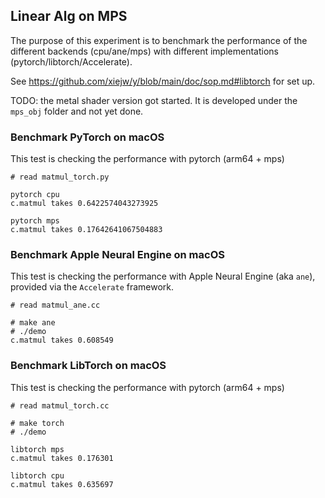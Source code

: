 ## Linear Alg on MPS

The purpose of this experiment is to benchmark the performance of the different
backends (cpu/ane/mps) with different implementations
(pytorch/libtorch/Accelerate).

See https://github.com/xiejw/y/blob/main/doc/sop.md#libtorch for set up.

TODO: the metal shader version got started. It is developed under the `mps_obj`
folder and not yet done.

### Benchmark PyTorch on macOS

This test is checking the performance with pytorch (arm64 + mps)

```
# read matmul_torch.py

pytorch cpu
c.matmul takes 0.6422574043273925

pytorch mps
c.matmul takes 0.17642641067504883
```

### Benchmark Apple Neural Engine on macOS

This test is checking the performance with Apple Neural Engine (aka `ane`),
provided via the `Accelerate` framework.

```
# read matmul_ane.cc

# make ane
# ./demo
c.matmul takes 0.608549
```

### Benchmark LibTorch on macOS

This test is checking the performance with pytorch (arm64 + mps)

```
# read matmul_torch.cc

# make torch
# ./demo

libtorch mps
c.matmul takes 0.176301

libtorch cpu
c.matmul takes 0.635697
```

